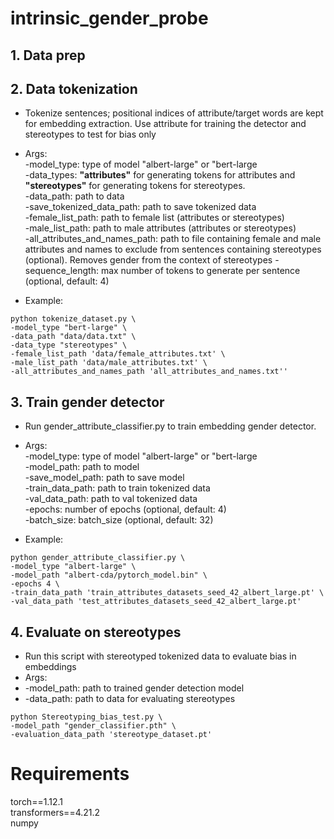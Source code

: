 # intrinsic_gender_probe

## 1. Data prep
## 2. Data tokenization
- Tokenize sentences; positional indices of attribute/target words are kept for embedding extraction.  Use attribute for training the detector and stereotypes to test for bias only<br/>
- Args: <br/>
-model_type: type of model "albert-large" or "bert-large <br/>
-data_types: **"attributes"** for generating tokens for attributes and **"stereotypes"** for generating tokens for stereotypes. <br/>
-data_path: path to data <br/>
-save_tokenized_data_path: path to save tokenized data <br/>
-female_list_path: path to female list (attributes or stereotypes) <br/>
-male_list_path: path to male attributes (attributes or stereotypes) <br/>
-all_attributes_and_names_path: path to file containing female and male attributes and names to exclude from sentences containing stereotypes (optional). Removes gender from the context of stereotypes
-sequence_length: max number of tokens to generate per sentence (optional, default: 4) <br/>

- Example:
```
python tokenize_dataset.py \
-model_type "bert-large" \
-data_path "data/data.txt" \
-data_type "stereotypes" \
-female_list_path 'data/female_attributes.txt' \
-male_list_path 'data/male_attributes.txt' \
-all_attributes_and_names_path 'all_attributes_and_names.txt''
```

## 3. Train gender detector
- Run gender_attribute_classifier.py to train embedding gender detector.  <br/>
- Args: <br/>
-model_type: type of model "albert-large" or "bert-large <br/>
-model_path: path to model <br/>
-save_model_path: path to save model <br/>
-train_data_path: path to train tokenized data <br/>
-val_data_path: path to val tokenized data  <br/>
-epochs: number of epochs (optional, default: 4) <br/>
-batch_size: batch_size (optional, default: 32) <br/>

- Example:
```
python gender_attribute_classifier.py \
-model_type "albert-large" \
-model_path "albert-cda/pytorch_model.bin" \
-epochs 4 \
-train_data_path 'train_attributes_datasets_seed_42_albert_large.pt' \
-val_data_path 'test_attributes_datasets_seed_42_albert_large.pt'
```
## 4. Evaluate on stereotypes
- Run this script with stereotyped tokenized data to evaluate bias in embeddings <br/>
- Args: <br/>
- -model_path: path to trained gender detection model <br/>
- -data_path: path to data for evaluating stereotypes <br/>

```
python Stereotyping_bias_test.py \
-model_path "gender_classifier.pth" \
-evaluation_data_path 'stereotype_dataset.pt'
```

# Requirements
torch==1.12.1 <br/>
transformers==4.21.2 <br/>
numpy<br/>



